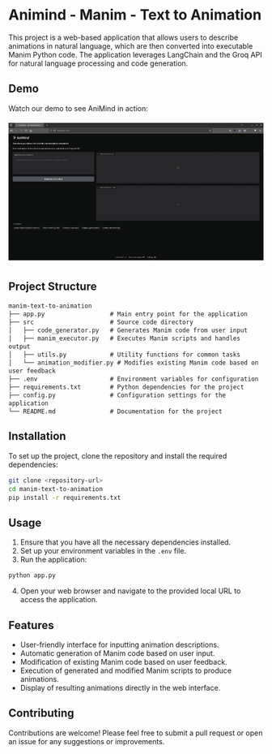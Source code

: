 # Animind - Manim - Text to Animation

This project is a web-based application that allows users to describe animations in natural language, which are then converted into executable Manim Python code. The application leverages LangChain and the Groq API for natural language processing and code generation.

## Demo

Watch our demo to see AniMind in action:

![Demo](https://github.com/PranavInani/animind/blob/main/demo.gif)

## Project Structure

```
manim-text-to-animation
├── app.py                  # Main entry point for the application
├── src                     # Source code directory
│   ├── code_generator.py   # Generates Manim code from user input
│   ├── manim_executor.py   # Executes Manim scripts and handles output
│   ├── utils.py            # Utility functions for common tasks
│   └── animation_modifier.py # Modifies existing Manim code based on user feedback
├── .env                    # Environment variables for configuration
├── requirements.txt        # Python dependencies for the project
├── config.py               # Configuration settings for the application
└── README.md               # Documentation for the project
```

## Installation

To set up the project, clone the repository and install the required dependencies:

```bash
git clone <repository-url>
cd manim-text-to-animation
pip install -r requirements.txt
```

## Usage

1. Ensure that you have all the necessary dependencies installed.
2. Set up your environment variables in the `.env` file.
3. Run the application:

```bash
python app.py
```

4. Open your web browser and navigate to the provided local URL to access the application.

## Features

- User-friendly interface for inputting animation descriptions.
- Automatic generation of Manim code based on user input.
- Modification of existing Manim code based on user feedback.
- Execution of generated and modified Manim scripts to produce animations.
- Display of resulting animations directly in the web interface.

## Contributing

Contributions are welcome! Please feel free to submit a pull request or open an issue for any suggestions or improvements.
